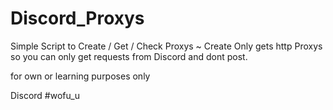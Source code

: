 # Discord_Proxys

Simple Script to Create / Get / Check Proxys   ~
Create Only gets http Proxys so you can only get requests from Discord and dont post.


for own or learning purposes only

Discord
#wofu_u
